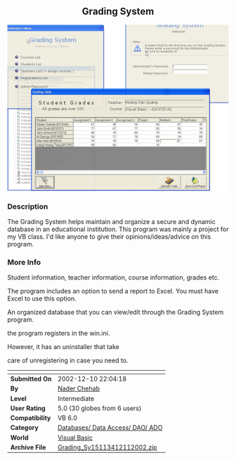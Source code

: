 ﻿<div align="center">

## Grading System

<img src="PIC20021292157258382.jpg">
</div>

### Description

The Grading System helps maintain and organize a secure and dynamic database in an educational institution. This program was mainly a project for my VB class. I'd like anyone to give their opinions/ideas/advice on this program.
 
### More Info
 
Student information, teacher information, course information, grades etc.

The program includes an option to send a report to Excel. You must have Excel to use this option.

An organized database that you can view/edit through the Grading System program.

the program registers in the win.ini.

However, it has an uninstaller that take

care of unregistering in case you need to.


<span>             |<span>
---                |---
**Submitted On**   |2002-12-10 22:04:18
**By**             |[Nader Chehab](https://github.com/Planet-Source-Code/PSCIndex/blob/master/ByAuthor/nader-chehab.md)
**Level**          |Intermediate
**User Rating**    |5.0 (30 globes from 6 users)
**Compatibility**  |VB 6\.0
**Category**       |[Databases/ Data Access/ DAO/ ADO](https://github.com/Planet-Source-Code/PSCIndex/blob/master/ByCategory/databases-data-access-dao-ado__1-6.md)
**World**          |[Visual Basic](https://github.com/Planet-Source-Code/PSCIndex/blob/master/ByWorld/visual-basic.md)
**Archive File**   |[Grading\_Sy15113412112002\.zip](https://github.com/Planet-Source-Code/nader-chehab-grading-system__1-41448/archive/master.zip)








